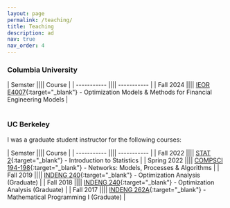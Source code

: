 ```yaml
---
layout: page
permalink: /teaching/
title: Teaching
description: ad 
nav: true
nav_order: 4
---
```


<h3>Columbia University</h3>

| Semster      |||| Course |
| ----------- |||| ----------- |
| Fall 2024      |||| [IEOR E4007](hhttps://doc.sis.columbia.edu/subj/IEOR/E4007-20243-001/){:target="\_blank"} - Optimization Models & Methods for Financial Engineering Models       |



<h1>   </h1>


<h3>UC Berkeley</h3>

I was a graduate student instructor for the following courses:

| Semster      |||| Course |
| ----------- |||| ----------- |
| Fall 2022      |||| [STAT 2](https://classes.berkeley.edu/content/2022-fall-stat-2-001-lec-001){:target="\_blank"} - Introduction to Statistics       |
| Spring 2022    |||| [COMPSCI 194-198](https://classes.berkeley.edu/content/2022-Spring-COMPSCI-194-198-LEC-198){:target="\_blank"} - Networks: Models, Processes & Algorithms        |
| Fall 2019      |||| [INDENG 240](https://classes.berkeley.edu/content/2019-fall-indeng-240-001-lec-001){:target="\_blank"} - Optimization Analysis (Graduate)       |
| Fall 2018      |||| [INDENG 240](https://classes.berkeley.edu/content/2018-fall-indeng-240-001-lec-001){:target="\_blank"} - Optimization Analysis (Graduate)       |
| Fall 2017      |||| [INDENG 262A](https://classes.berkeley.edu/content/2017-fall-indeng-262a-001-lec-001){:target="\_blank"} - Mathematical Programming I (Graduate)       |